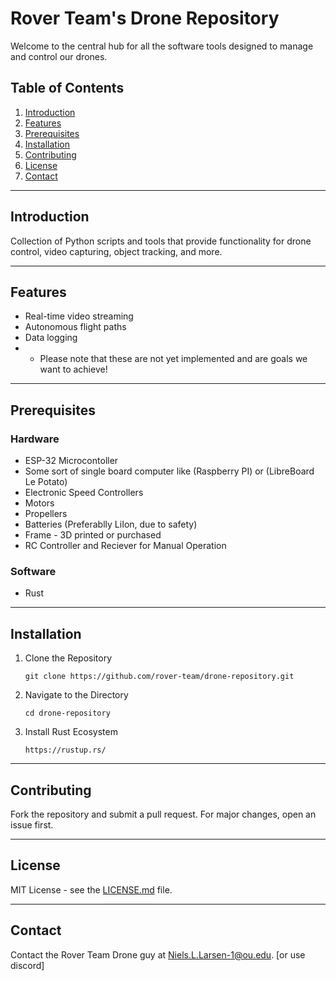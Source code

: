 # Rover Team's Drone Repository

Welcome to the central hub for all the software tools designed to manage and control our drones.

## Table of Contents

1. [Introduction](#introduction)
2. [Features](#features)
3. [Prerequisites](#prerequisites)
4. [Installation](#installation)
5. [Contributing](#contributing)
6. [License](#license)
7. [Contact](#contact)

---

## Introduction

Collection of Python scripts and tools that provide functionality for drone control, video capturing, object tracking, and more.

---

## Features

- Real-time video streaming
- Autonomous flight paths
- Data logging
- - Please note that these are not yet implemented and are goals we want to achieve!
---

## Prerequisites

### Hardware

- ESP-32 Microcontoller
- Some sort of single board computer like (Raspberry PI) or (LibreBoard Le Potato)
- Electronic Speed Controllers
- Motors
- Propellers
- Batteries (Preferablly LiIon, due to safety)
- Frame - 3D printed or purchased
- RC Controller and Reciever for Manual Operation

### Software

- Rust

---

## Installation

1. Clone the Repository
    ```
    git clone https://github.com/rover-team/drone-repository.git
    ```

2. Navigate to the Directory
    ```
    cd drone-repository
    ```
3. Install Rust Ecosystem
   ```
   https://rustup.rs/
   ```
---

## Contributing

Fork the repository and submit a pull request. For major changes, open an issue first.

---

## License

MIT License - see the [LICENSE.md](LICENSE) file.

---

## Contact

Contact the Rover Team Drone guy at [Niels.L.Larsen-1@ou.edu](mailto:Niels.L.Larsen-1@ou.edu). [or use discord]
